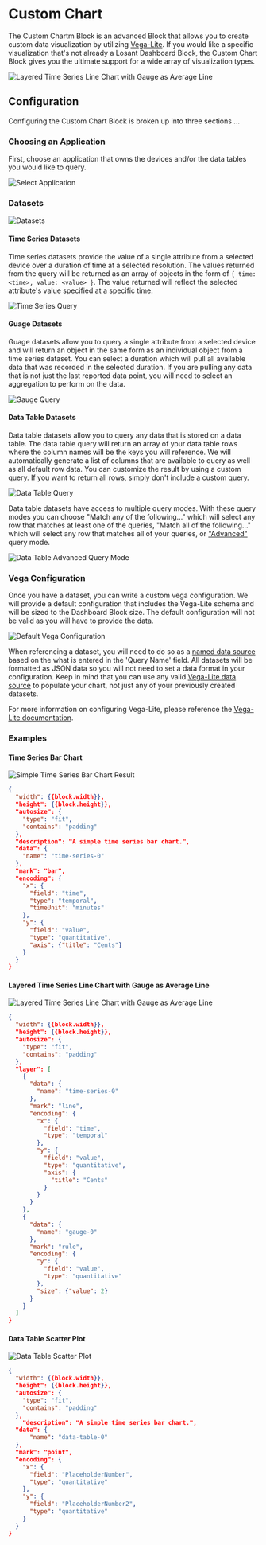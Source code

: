 # Custom Chart

The Custom Chartm Block is an advanced Block that allows you to create custom data visualization by utilizing [Vega-Lite](https://vega.github.io/vega-lite/). If you would like a specific visualization that's not already a Losant Dashboard Block, the Custom Chart Block gives you the ultimate support for a wide array of visualization types.

![Layered Time Series Line Chart with Gauge as Average Line](../images/workflows/custom-chart-layered-time-series-gauge-chart-result.png "Layered Time Series Line Chart with Gauge as Average Line")

## Configuration

Configuring the Custom Chart Block is broken up into three sections ...

### Choosing an Application

First, choose an application that owns the devices and/or the data tables you would like to query.

![Select Application](/images/workflows/custom-chart-select-application.png "Select Application")

### Datasets

![Datasets](/images/workflows/custom-chart-datasets.png "Datasets")

#### Time Series Datasets

Time series datasets provide the value of a single attribute from a selected device over a duration of time at a selected resolution. The values returned from the query will be returned as an array of objects in the form of `{ time: <time>, value: <value> }`. The value returned will reflect the selected attribute's value specified at a specific time.

![Time Series Query](/images/workflows/custom-chart-time-series-query.png "Time Series Query")

#### Guage Datasets

Guage datasets allow you to query a single attribute from a selected device and will return an object in the same form as an individual object from a time series dataset. You can select a duration which will pull all available data that was recorded in the selected duration. If you are pulling any data that is not just the last reported data point, you will need to select an aggregation to perform on the data.

![Gauge Query](/images/workflows/custom-chart-gauge-query.png "Gauge Query")

#### Data Table Datasets

Data table datasets allow you to query any data that is stored on a data table. The data table query will return an array of your data table rows where the column names will be the keys you will reference. We will automatically generate a list of columns that are available to query as well as all default row data. You can customize the result by using a custom query. If you want to return all rows, simply don't include a custom query.

![Data Table Query](/images/workflows/custom-chart-data-table-query.png "Data Table Query")

Data table datasets have access to multiple query modes. With these query modes you can choose "Match any of the following..." which will select any row that matches at least one of the queries, "Match all of the following..." which will select any row that matches all of your queries, or ["Advanced"](../data-tables/overview/#advanced-queries) query mode.

![Data Table Advanced Query Mode](/images/workflows/custom-chart-data-table-advanced-query.png 'Data Table Advanced Query Mode')

### Vega Configuration

Once you have a dataset, you can write a custom vega configuration. We will provide a default configuration that includes the Vega-Lite schema and will be sized to the Dashboard Block size. The default configuration will not be valid as you will have to provide the data.

![Default Vega Configuration](/images/workflows/custom-chart-default-vega-configuration.png "Default Vega Configuration")

When referencing a dataset, you will need to do so as a [named data source](https://vega.github.io/vega-lite/docs/data.html#named) based on the what is entered in the 'Query Name' field. All datasets will be formatted as JSON data so you will not need to set a data format in your configuration. Keep in mind that you can use any valid [Vega-Lite data source](https://vega.github.io/vega-lite/docs/data.html#types-of-data-sources) to populate your chart, not just any of your previously created datasets.

For more information on configuring Vega-Lite, please reference the [Vega-Lite documentation](https://vega.github.io/vega-lite/docs/).

### Examples

#### Time Series Bar Chart

![Simple Time Series Bar Chart Result](/images/workflows/custom-chart-time-series-simple-bar-chart-result.png "Simple Time Series Bar Chart Result")

```json
{
  "width": {{block.width}},
  "height": {{block.height}},
  "autosize": {
    "type": "fit",
    "contains": "padding"
  },
  "description": "A simple time series bar chart.",
  "data": {
    "name": "time-series-0"
  },
  "mark": "bar",
  "encoding": {
    "x": {
      "field": "time",
      "type": "temporal",
      "timeUnit": "minutes"
    },
    "y": {
      "field": "value",
      "type": "quantitative",
      "axis": {"title": "Cents"}
    }
  }
}
```

#### Layered Time Series Line Chart with Gauge as Average Line

![Layered Time Series Line Chart with Gauge as Average Line](../images/workflows/custom-chart-layered-time-series-gauge-chart-result.png "Layered Time Series Line Chart with Gauge as Average Line")

```json
{
  "width": {{block.width}},
  "height": {{block.height}},
  "autosize": {
    "type": "fit",
    "contains": "padding"
  },
  "layer": [
    {
      "data": {
        "name": "time-series-0"
      },
      "mark": "line",
      "encoding": {
        "x": {
          "field": "time",
          "type": "temporal"
        },
        "y": {
          "field": "value",
          "type": "quantitative",
          "axis": {
            "title": "Cents"
          }
        }
      }
    },
    {
      "data": {
        "name": "gauge-0"
      },
      "mark": "rule",
      "encoding": {
        "y": {
          "field": "value",
          "type": "quantitative"
        },
        "size": {"value": 2}
      }
    }
  ]
}
```

#### Data Table Scatter Plot

![Data Table Scatter Plot](../images/workflows/custom-chart-data-table-scatter-plot.png "Data Table Scatter Plot")

```json
{
  "width": {{block.width}},
  "height": {{block.height}},
  "autosize": {
    "type": "fit",
    "contains": "padding"
  },
    "description": "A simple time series bar chart.",
  "data": {
      "name": "data-table-0"
  },
  "mark": "point",
  "encoding": {
    "x": {
      "field": "PlaceholderNumber",
      "type": "quantitative"
    },
    "y": {
      "field": "PlaceholderNumber2",
      "type": "quantitative"
    }
  }
}
```